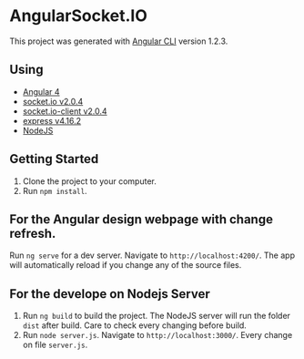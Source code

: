 # AngularSocket.IO

This project was generated with [Angular CLI](https://github.com/angular/angular-cli) version 1.2.3.
## Using
* [Angular 4](http://angular.io/)
* [socket.io v2.0.4](https://www.npmjs.com/package/socket.io)
* [socket.io-client v2.0.4](https://www.npmjs.com/package/socket.io-client)
* [express v4.16.2](https://www.npmjs.com/package/express)
* [NodeJS](https://nodejs.org/en/) 

## Getting Started

1. Clone the project to your computer.
2. Run `npm install`.

## For the Angular design webpage with change refresh.
Run `ng serve` for a dev server. Navigate to `http://localhost:4200/`. The app will automatically reload if you change any of the source files.

## For the develope on Nodejs Server
1. Run `ng build` to build the project. The NodeJS server will run the folder `dist` after build. Care to check every changing before build.
2. Run `node server.js`. Navigate to `http://localhost:3000/`. Every change on file `server.js`.
